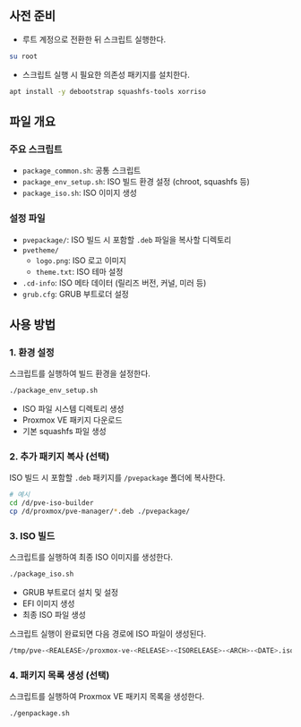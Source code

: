 ## 사전 준비

- 루트 계정으로 전환한 뒤 스크립트 실행한다.
```bash
su root
```
- 스크립트 실행 시 필요한 의존성 패키지를 설치한다.
```bash
apt install -y debootstrap squashfs-tools xorriso
```

## 파일 개요

### 주요 스크립트

- `package_common.sh`: 공통 스크립트
- `package_env_setup.sh`: ISO 빌드 환경 설정 (chroot, squashfs 등)
- `package_iso.sh`: ISO 이미지 생성

### 설정 파일

- `pvepackage/`: ISO 빌드 시 포함할 `.deb` 파일을 복사할 디렉토리
- `pvetheme/`
    - `logo.png`: ISO 로고 이미지
    - `theme.txt`: ISO 테마 설정
- `.cd-info`: ISO 메타 데이터 (릴리즈 버전, 커널, 미러 등)
- `grub.cfg`: GRUB 부트로더 설정

## 사용 방법

### 1. 환경 설정

스크립트를 실행하여 빌드 환경을 설정한다.

```bash
./package_env_setup.sh
```

- ISO 파일 시스템 디렉토리 생성
- Proxmox VE 패키지 다운로드
- 기본 squashfs 파일 생성

### 2. 추가 패키지 복사 (선택)

ISO 빌드 시 포함할 `.deb` 패키지를 `/pvepackage` 폴더에 복사한다.

```bash
# 예시
cd /d/pve-iso-builder
cp /d/proxmox/pve-manager/*.deb ./pvepackage/
```

### 3. ISO 빌드

스크립트를 실행하여 최종 ISO 이미지를 생성한다.

```bash
./package_iso.sh
```

- GRUB 부트로더 설치 및 설정
- EFI 이미지 생성
- 최종 ISO 파일 생성

스크립트 실행이 완료되면 다음 경로에 ISO 파일이 생성된다.

```bash
/tmp/pve-<REALEASE>/proxmox-ve-<RELEASE>-<ISORELEASE>-<ARCH>-<DATE>.iso
```

### 4. 패키지 목록 생성 (선택)

스크립트를 실행하여 Proxmox VE 패키지 목록을 생성한다.

```bash
./genpackage.sh
```
